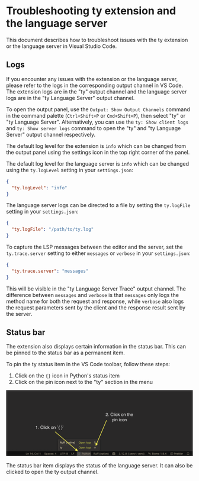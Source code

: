 # Troubleshooting ty extension and the language server

This document describes how to troubleshoot issues with the ty extension or the
language server in Visual Studio Code.

## Logs

If you encounter any issues with the extension or the language server, please refer to the
logs in the corresponding output channel in VS Code. The extension logs are in the "ty"
output channel and the language server logs are in the "ty Language Server" output channel.

To open the output panel, use the `Output: Show Output Channels` command in the command palette
(`Ctrl+Shift+P` or `Cmd+Shift+P`), then select "ty" or "ty Language Server". Alternatively,
you can use the `ty: Show client logs` and `ty: Show server logs` command to open the "ty"
and "ty Language Server" output channel respectively.

The default log level for the extension is `info` which can be changed from the output panel using
the settings icon in the top right corner of the panel.

The default log level for the language server is `info` which can be changed using the `ty.logLevel`
setting in your `settings.json`:

```json
{
  "ty.logLevel": "info"
}
```

The language server logs can be directed to a file by setting the `ty.logFile` setting in
your `settings.json`:

```json
{
  "ty.logFile": "/path/to/ty.log"
}
```

To capture the LSP messages between the editor and the server, set the `ty.trace.server`
setting to either `messages` or `verbose` in your `settings.json`:

```json
{
  "ty.trace.server": "messages"
}
```

This will be visible in the "ty Language Server Trace" output channel. The difference between
`messages` and `verbose` is that `messages` only logs the method name for both the request
and response, while `verbose` also logs the request parameters sent by the client and the
response result sent by the server.

## Status bar

The extension also displays certain information in the status bar. This can be pinned to the status
bar as a permanent item.

To pin the ty status item in the VS Code toolbar, follow these steps:

1. Click on the `{}` icon in Python's status item
2. Click on the pin icon next to the "ty" section in the menu

<img width="677" alt="Instructions on how to pin 'ty' status item in the VS Code editor toolbar" src="./assets/png/how_to_pin_ty_in_vscode_toolbar.png">

The status bar item displays the status of the language server. It can also be
clicked to open the ty output channel.
